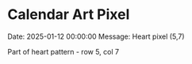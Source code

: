# Calendar Art Pixel

Date: 2025-01-12 00:00:00
Message: Heart pixel (5,7)

Part of heart pattern - row 5, col 7
